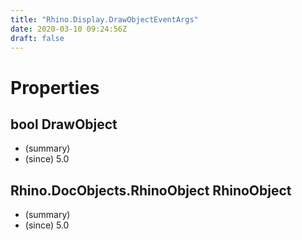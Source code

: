 ```yaml
---
title: "Rhino.Display.DrawObjectEventArgs"
date: 2020-03-10 09:24:56Z
draft: false
---
```


# Properties
## bool DrawObject
- (summary) 
- (since) 5.0
## Rhino.DocObjects.RhinoObject RhinoObject
- (summary) 
- (since) 5.0
